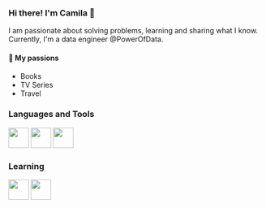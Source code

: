 ### Hi there! I'm Camila 👋 

I am passionate about solving problems, learning and sharing what I know. 
Currently, I'm a data engineer @PowerOfData.

#### :blue_heart: My passions 

- Books
- TV Series 
- Travel

### Languages and Tools 

<img src="https://cdn.jsdelivr.net/gh/devicons/devicon/icons/python/python-original.svg" width="40" height="40"/> <img src="https://cdn.jsdelivr.net/gh/devicons/devicon/icons/git/git-original.svg" width="40" height="40"/> <img src="https://www.svgrepo.com/show/7344/sql-file-format-symbol.svg" width="40" height="40"/>


### Learning
<img src="https://www.svgrepo.com/show/353380/airflow.svg" width="40" height="40"/> <img src="https://www.svgrepo.com/show/330270/dbt.svg" width="40" height="40"/> 






